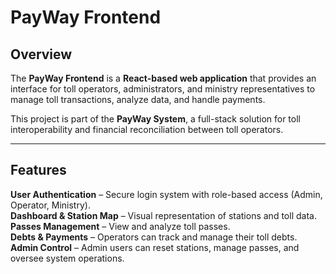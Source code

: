 #  PayWay Frontend  

##  Overview  
The **PayWay Frontend** is a **React-based web application** that provides an interface for toll operators, administrators, and ministry representatives to manage toll transactions, analyze data, and handle payments.  

This project is part of the **PayWay System**, a full-stack solution for toll interoperability and financial reconciliation between toll operators.  

---

##  Features  
**User Authentication** – Secure login system with role-based access (Admin, Operator, Ministry).  
**Dashboard & Station Map** – Visual representation of stations and toll data.  
**Passes Management** – View and analyze toll passes.  
**Debts & Payments** – Operators can track and manage their toll debts.  
**Admin Control** – Admin users can reset stations, manage passes, and oversee system operations.  


